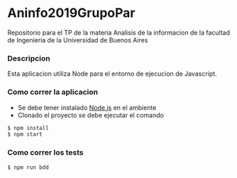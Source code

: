 # Aninfo2019GrupoPar
Repositorio para el TP de la materia Analisis de la informacion de la facultad de Ingenieria de la Universidad de Buenos Aires

### Descripcion

Esta aplicacion utiliza Node para el entorno de ejecucion de Javascript.

### Como correr la aplicacion

* Se debe tener instalado [Node.js](https://nodejs.org/es/) en el ambiente
* Clonado el proyecto se debe ejecutar el comando

```sh
$ npm install
$ npm start
```

### Como correr los tests

```sh
$ npm run bdd
```
